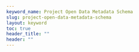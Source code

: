 ```yaml
---
keyword_name: Project Open Data Metadata Schema
slug: project-open-data-metadata-schema
layout: keyword
toc: true
header_title: ""
header: ""
---
```

